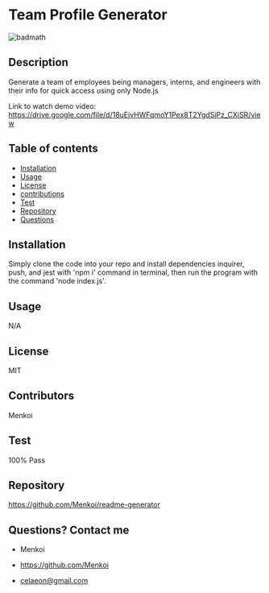  # Team Profile Generator

![badmath](https://img.shields.io/badge/License-MIT-blue)


  ## Description
  Generate a team of employees being managers, interns, and engineers with their info for quick access using only Node.js
  
  Link to watch demo video:
  https://drive.google.com/file/d/18uEjvHWFqmoY1Pex8T2YgdSiPz_CXiSR/view

  ## Table of contents

  * [Installation](#installation)
  * [Usage](#usage)
  * [License](#license)
  * [contributions](#Contributors)
  * [Test](#Test)
  * [Repository](#Repository)
  * [Questions](#Questions)

  ## Installation
 Simply clone the code into your repo and install dependencies inquirer, push, and jest with 'npm i' command in terminal, then run the program with the command 'node index.js'.

  ## Usage
  N/A

  ## License
  MIT

  ## Contributors
  Menkoi

  ## Test
  100% Pass

  ## Repository
  https://github.com/Menkoi/readme-generator

  ## Questions? Contact me

  - Menkoi

  - https://github.com/Menkoi

  - celaeon@gmail.com

